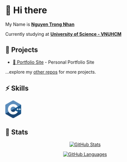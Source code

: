 # 👋 Hi there 

My Name is [**Nguyen Trong Nhan**](https://nhan925.github.io)

Currently studying at [**University of Science - VNUHCM**](https://www.hcmus.edu.vn/)

## 🚧 Projects

- [👀 Portfolio Site](https://nhan925.github.io) - Personal Portfolio Site

...explore my [other repos](https://github.com/nhan925?tab=repositories) for more projects.

## ⚡️ Skills

<img src="https://github.com/nhan925/nhan925/blob/main/cpp.svg" style="width: 50px; length: 50px;">

## 🔖 Stats
<div style = "text-align: center;">
  
[![GitHub Stats](https://github-readme-stats.vercel.app/api?username=nhan925&show_icons=true&hide_border=true&theme=radical&count_private=true&border_radius=1em)](https://github.com/anuraghazra/github-readme-stats)

[![GitHub Languages](https://github-readme-stats.vercel.app/api/top-langs/?&username=nhan925&layout=compact&hide_border=true&langs_count=8&theme=radical&border_radius=1em)](https://github.com/anuraghazra/github-readme-stats)
</div>




